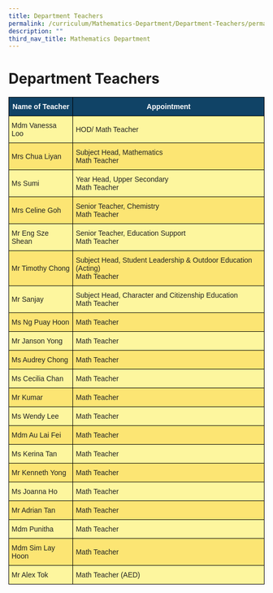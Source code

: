 ```yaml
---
title: Department Teachers
permalink: /curriculum/Mathematics-Department/Department-Teachers/permalink/
description: ""
third_nav_title: Mathematics Department
---
```

Department Teachers
===================
<style type="text/css">
.tg  {border-collapse:collapse;border-spacing:0;}
.tg td{border-color:black;border-style:solid;border-width:1px;font-family:Arial, sans-serif;font-size:14px;
  overflow:hidden;padding:10px 5px;word-break:normal;}
.tg th{border-color:black;border-style:solid;border-width:1px;font-family:Arial, sans-serif;font-size:14px;
  font-weight:normal;overflow:hidden;padding:10px 5px;word-break:normal;}
.tg .tg-c0uh{background-color:#FCE573;color:#222;text-align:left;vertical-align:middle}
.tg .tg-4k6w{background-color:#FDF69E;color:#222;text-align:left;vertical-align:middle}
.tg .tg-py7v{background-color:#104366;color:#FFF;font-weight:bold;text-align:center;vertical-align:top}
</style>
<table class="tg">
<thead>
  <tr>
    <th class="tg-py7v">Name of Teacher</th>
    <th class="tg-py7v">Appointment</th>
  </tr>
</thead>
<tbody>
  <tr>
    <td class="tg-4k6w"><span style="color:#222;background-color:#FDF69E">Mdm Vanessa Loo</span></td>
    <td class="tg-4k6w"><span style="color:#222;background-color:#FDF69E">HOD/ Math Teacher</span></td>
  </tr>
  <tr>
    <td class="tg-c0uh"><span style="color:#222;background-color:#FCE573">Mrs Chua Liyan</span></td>
    <td class="tg-c0uh"><span style="color:#222;background-color:#FCE573">Subject Head, Mathematics</span><br><span style="color:#222;background-color:#FCE573">Math Teacher</span></td>
  </tr>
  <tr>
    <td class="tg-4k6w"><span style="color:#222;background-color:#FDF69E">Ms Sumi</span></td>
    <td class="tg-4k6w"><span style="color:#222;background-color:#FDF69E">Year Head, Upper Secondary</span><br><span style="color:#222;background-color:#FDF69E">Math Teacher</span></td>
  </tr>
  <tr>
    <td class="tg-c0uh"><span style="color:#222;background-color:#FCE573">Mrs Celine Goh</span></td>
    <td class="tg-c0uh"><span style="color:#222;background-color:#FCE573">Senior Teacher, Chemistry</span><br><span style="color:#222;background-color:#FCE573">Math Teacher</span></td>
  </tr>
  <tr>
    <td class="tg-4k6w"><span style="color:#222;background-color:#FDF69E">Mr Eng Sze Shean</span></td>
    <td class="tg-4k6w"><span style="color:#222;background-color:#FDF69E">Senior Teacher, Education Support</span><br><span style="color:#222;background-color:#FDF69E">Math Teacher </span></td>
  </tr>
  <tr>
    <td class="tg-c0uh"><span style="color:#222;background-color:#FCE573">Mr Timothy Chong</span></td>
    <td class="tg-c0uh"><span style="color:#222;background-color:#FCE573">Subject Head, Student Leadership &amp; Outdoor Education (Acting)</span><br><span style="color:#222;background-color:#FCE573">Math Teacher</span></td>
  </tr>
  <tr>
    <td class="tg-4k6w"><span style="color:#222;background-color:#FDF69E">Mr Sanjay</span></td>
    <td class="tg-4k6w"><span style="color:#222;background-color:#FDF69E">Subject Head, Character and Citizenship Education</span><br><span style="color:#222;background-color:#FDF69E">Math Teacher</span></td>
  </tr>
  <tr>
    <td class="tg-c0uh"><span style="color:#222;background-color:#FCE573">Ms Ng Puay Hoon</span></td>
    <td class="tg-c0uh"><span style="color:#222;background-color:#FCE573">Math Teacher</span></td>
  </tr>
  <tr>
    <td class="tg-4k6w"><span style="color:#222;background-color:#FDF69E">Mr Janson Yong</span></td>
    <td class="tg-4k6w"><span style="color:#222;background-color:#FDF69E">Math Teacher</span></td>
  </tr>
  <tr>
    <td class="tg-c0uh"><span style="color:#222;background-color:#FCE573">Ms Audrey Chong</span></td>
    <td class="tg-c0uh"><span style="color:#222;background-color:#FCE573">Math Teacher</span><br></td>
  </tr>
  <tr>
    <td class="tg-4k6w"><span style="color:#222;background-color:#FDF69E">Ms Cecilia Chan</span></td>
    <td class="tg-4k6w"><span style="color:#222;background-color:#FDF69E">Math Teacher</span><br></td>
  </tr>
  <tr>
    <td class="tg-c0uh"><span style="color:#222;background-color:#FCE573">Mr Kumar</span></td>
    <td class="tg-c0uh"><span style="color:#222;background-color:#FCE573">Math Teacher</span><br></td>
  </tr>
  <tr>
    <td class="tg-4k6w"><span style="color:#222;background-color:#FDF69E">Ms Wendy Lee</span></td>
    <td class="tg-4k6w"><span style="color:#222;background-color:#FDF69E">Math Teacher</span><br></td>
  </tr>
  <tr>
    <td class="tg-c0uh"><span style="color:#222;background-color:#FCE573">Mdm Au Lai Fei</span></td>
    <td class="tg-c0uh"><span style="color:#222;background-color:#FCE573">Math Teacher</span><br></td>
  </tr>
  <tr>
    <td class="tg-4k6w"><span style="color:#222;background-color:#FDF69E">Ms Kerina Tan</span></td>
    <td class="tg-4k6w"><span style="color:#222;background-color:#FDF69E">Math Teacher</span><br></td>
  </tr>
  <tr>
    <td class="tg-c0uh"><span style="color:#222;background-color:#FCE573">Mr Kenneth Yong</span></td>
    <td class="tg-c0uh"><span style="color:#222;background-color:#FCE573">Math Teacher</span><br></td>
  </tr>
  <tr>
    <td class="tg-4k6w"><span style="color:#222;background-color:#FDF69E">Ms Joanna Ho</span></td>
    <td class="tg-4k6w"><span style="color:#222;background-color:#FDF69E">Math Teacher</span><br></td>
  </tr>
  <tr>
    <td class="tg-c0uh"><span style="color:#222;background-color:#FCE573">Mr Adrian Tan</span></td>
    <td class="tg-c0uh"><span style="color:#222;background-color:#FCE573">Math Teacher</span></td>
  </tr>
  <tr>
    <td class="tg-4k6w"><span style="color:#222;background-color:#FDF69E">Mdm Punitha</span></td>
    <td class="tg-4k6w"><span style="color:#222;background-color:#FDF69E">Math Teacher</span><br></td>
  </tr>
  <tr>
    <td class="tg-c0uh"><span style="color:#222;background-color:#FCE573">Mdm Sim Lay Hoon</span></td>
    <td class="tg-c0uh"><span style="color:#222;background-color:#FCE573">Math Teacher</span><br></td>
  </tr>
  <tr>
    <td class="tg-4k6w"><span style="color:#222;background-color:#FDF69E">Mr Alex Tok</span></td>
    <td class="tg-4k6w"><span style="color:#222;background-color:#FDF69E">Math Teacher (AED)</span></td>
  </tr>
</tbody>
</table>